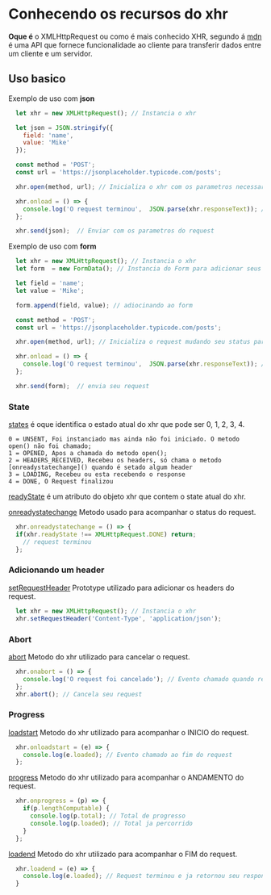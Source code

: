 # Conhecendo os recursos do xhr

**Oque é** o XMLHttpRequest ou como é mais conhecido XHR, segundo á [mdn](https://developer.mozilla.org/pt-BR/docs/Web/API/XMLHttpRequest) é uma API que fornece funcionalidade ao cliente para transferir dados entre um cliente e um servidor.

## Uso basico

Exemplo de uso com **json**

```javascript
  let xhr = new XMLHttpRequest(); // Instancia o xhr 

  let json = JSON.stringify({
    field: 'name',
    value: 'Mike'
  });

  const method = 'POST';
  const url = 'https://jsonplaceholder.typicode.com/posts';

  xhr.open(method, url); // Inicializa o xhr com os parametros necessarios

  xhr.onload = () => {
    console.log('O request terminou',  JSON.parse(xhr.responseText)); // Evento chamado ao fim do request
  };

  xhr.send(json);  // Enviar com os parametros do request
```

Exemplo de uso com **form**

```javascript
  let xhr = new XMLHttpRequest(); // Instancia o xhr
  let form  = new FormData(); // Instancia do Form para adicionar seus campos

  let field = 'name';
  let value = 'Mike';

  form.append(field, value); // adiocinando ao form 

  const method = 'POST';
  const url = 'https://jsonplaceholder.typicode.com/posts';

  xhr.open(method, url); // Inicializa o request mudando seu status para 1

  xhr.onload = () => { 
    console.log('O request terminou',  JSON.parse(xhr.responseText)); // status termina com status 4
  };

  xhr.send(form);  // envia seu request
```

### State

[states](https://xhr.spec.whatwg.org/#states) é oque identifica o estado atual do xhr que pode ser 0, 1, 2, 3, 4.

```
0 = UNSENT, Foi instanciado mas ainda não foi iniciado. O metodo open() não foi chamado;
1 = OPENED, Apos a chamada do metodo open();
2 = HEADERS_RECEIVED, Recebeu os headers, só chama o metodo [onreadystatechange]() quando é setado algum header
3 = LOADING, Recebeu ou esta recebendo o response
4 = DONE, O Request finalizou
``` 

[readyState](https://xhr.spec.whatwg.org/#dom-xmlhttprequest-readystate) é um atributo do objeto xhr que contem o state atual do xhr. 

[onreadystatechange](https://xhr.spec.whatwg.org/#event-xhr-readystatechange) Metodo usado para acompanhar o status do request.

```javascript
  xhr.onreadystatechange = () => {
  if(xhr.readyState !== XMLHttpRequest.DONE) return;
    // request terminou
  };
```

### Adicionando um header

[setRequestHeader](https://xhr.spec.whatwg.org/#dom-xmlhttprequest-setrequestheader) Prototype utilizado para adicionar os headers do request.

```javascript
  let xhr = new XMLHttpRequest(); // Instancia o xhr
  xhr.setRequestHeader('Content-Type', 'application/json');
```

### Abort

[abort](https://xhr.spec.whatwg.org/#dom-xmlhttprequest-abort) Metodo do xhr utilizado para cancelar o request.

```javascript
  xhr.onabort = () => {
    console.log('O request foi cancelado'); // Evento chamado quando request é cancelado
  };
  xhr.abort(); // Cancela seu request
```

### Progress

[loadstart](https://xhr.spec.whatwg.org/#event-xhr-loadstart) Metodo do xhr utilizado para acompanhar o INICIO do request.

```javascript
  xhr.onloadstart = (e) => { 
    console.log(e.loaded); // Evento chamado ao fim do request
  };
```

[progress](https://xhr.spec.whatwg.org/#event-xhr-progress) Metodo do xhr utilizado para acompanhar o ANDAMENTO do request.

```javascript
  xhr.onprogress = (p) => {
    if(p.lengthComputable) {
      console.log(p.total); // Total de progresso
      console.log(p.loaded); // Total ja percorrido
    }
  };
```

[loadend](https://xhr.spec.whatwg.org/#event-xhr-loadend) Metodo do xhr utilizado para acompanhar o FIM do request.

```javascript
  xhr.loadend = (e) => {
    console.log(e.loaded); // Request terminou e ja retornou seu response
  }
```